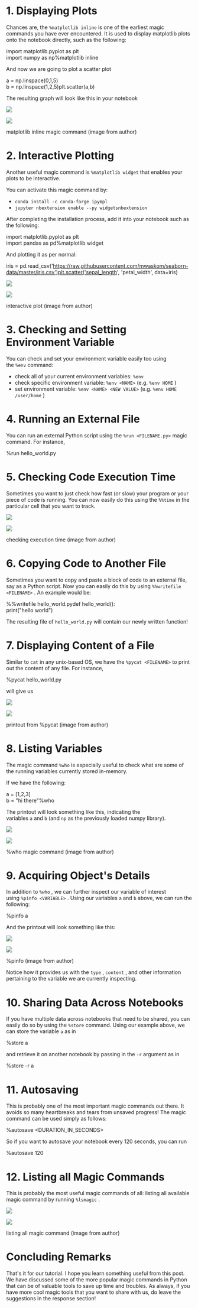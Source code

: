 # 1\. Displaying Plots

Chances are, the `%matplotlib inline` is one of the earliest magic commands you have ever encountered. It is used to display matplotlib plots onto the notebook directly, such as the following:

import matplotlib.pyplot as plt\
import numpy as np%matplotlib inline

And now we are going to plot a scatter plot

a = np.linspace(0,1,5)\
b = np.linspace(1,2,5)plt.scatter(a,b)

The resulting graph will look like this in your notebook

![](https://miro.medium.com/max/30/1*ae3EJo2lbz2RBaPUfT5n5A.png?q=20)

![](https://miro.medium.com/max/415/1*ae3EJo2lbz2RBaPUfT5n5A.png)

matplotlib inline magic command (image from author)

# 2\. Interactive Plotting

Another useful magic command is `%matplotlib widget` that enables your plots to be interactive.

You can activate this magic command by:

- `conda install -c conda-forge ipympl`
- `jupyter nbextension enable --py widgetsnbextension`

After completing the installation process, add it into your notebook such as the following:

import matplotlib.pyplot as plt\
import pandas as pd%matplotlib widget

And plotting it as per normal:

iris = pd.read_csv('https://raw.githubusercontent.com/mwaskom/seaborn-data/master/iris.csv')plt.scatter('sepal_length', 'petal_width', data=iris)

![](https://miro.medium.com/freeze/max/30/1*pYpkr67Iv29ZgCH7Lv6jTQ.gif?q=20)

![](https://miro.medium.com/max/655/1*pYpkr67Iv29ZgCH7Lv6jTQ.gif)

interactive plot (image from author)

# 3\. Checking and Setting Environment Variable

You can check and set your environment variable easily too using the `%env` command:

- check all of your current environment variables: `%env`
- check specific environment variable: `%env <NAME>` (e.g. `%env HOME` )
- set environment variable: `%env <NAME> <NEW VALUE>` (e.g. `%env HOME /user/home` )

# 4\. Running an External File

You can run an external Python script using the `%run <FILENAME.py>` magic command. For instance,

%run hello_world.py

# 5\. Checking Code Execution Time

Sometimes you want to just check how fast (or slow) your program or your piece of code is running. You can now easily do this using the `%%time` in the particular cell that you want to track.

![](https://miro.medium.com/max/30/1*cQQs66Vr-kdRPUgfPHniDA.png?q=20)

![](https://miro.medium.com/max/395/1*cQQs66Vr-kdRPUgfPHniDA.png)

checking execution time (image from author)

# 6\. Copying Code to Another File

Sometimes you want to copy and paste a block of code to an external file, say as a Python script. Now you can easily do this by using `%%writefile <FILENAME>` . An example would be:

%%writefile hello_world.pydef hello_world():\
 print("hello world")

The resulting file of `hello_world.py` will contain our newly written function!

# 7\. Displaying Content of a File

Similar to `cat` in any unix-based OS, we have the `%pycat <FILENAME>` to print out the content of any file. For instance,

%pycat hello_world.py

will give us

![](https://miro.medium.com/max/30/1*4mVj42a3OdY2tx51QDYVag.png?q=20)

![](https://miro.medium.com/max/219/1*4mVj42a3OdY2tx51QDYVag.png)

printout from %pycat (image from author)

# 8\. Listing Variables

The magic command `%who` is especially useful to check what are some of the running variables currently stored in-memory.

If we have the following:

a = [1,2,3]\
b = "hi there"%who

The printout will look something like this, indicating the variables `a` and `b` (and `np` as the previously loaded numpy library).

![](https://miro.medium.com/max/30/1*jmNy3gYZpF0G51SVurZTqQ.png?q=20)

![](https://miro.medium.com/max/162/1*jmNy3gYZpF0G51SVurZTqQ.png)

%who magic command (image from author)

# 9\. Acquiring Object's Details

In addition to `%who` , we can further inspect our variable of interest using `%pinfo <VARIABLE>` . Using our variables `a` and `b` above, we can run the following:

%pinfo a

And the printout will look something like this:

![](https://miro.medium.com/max/30/1*LUpym5vsRIr8b-ZzoLDLdg.png?q=20)

![](https://miro.medium.com/max/472/1*LUpym5vsRIr8b-ZzoLDLdg.png)

%pinfo (image from author)

Notice how it provides us with the `type` , `content` , and other information pertaining to the variable we are currently inspecting.

# 10\. Sharing Data Across Notebooks

If you have multiple data across notebooks that need to be shared, you can easily do so by using the `%store` command. Using our example above, we can store the variable `a` as in

%store a

and retrieve it on another notebook by passing in the `-r` argument as in

%store -r a

# 11\. Autosaving

This is probably one of the most important magic commands out there. It avoids so many heartbreaks and tears from unsaved progress! The magic command can be used simply as follows:

%autosave <DURATION_IN_SECONDS>

So if you want to autosave your notebook every 120 seconds, you can run

%autosave 120

# 12\. Listing all Magic Commands

This is probably the most useful magic commands of all: listing all available magic command by running `%lsmagic` .

![](https://miro.medium.com/max/30/1*OLIydEG9cOBCKn3gcDuiFQ.png?q=20)

![](https://miro.medium.com/max/709/1*OLIydEG9cOBCKn3gcDuiFQ.png)

listing all magic command (image from author)

# Concluding Remarks

That's it for our tutorial. I hope you learn something useful from this post. We have discussed some of the more popular magic commands in Python that can be of valuable tools to save up time and troubles. As always, if you have more cool magic tools that you want to share with us, do leave the suggestions in the response section!
